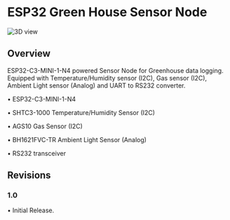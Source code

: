 # ESP32 Green House Sensor Node
![3D view](https://user-images.githubusercontent.com/95383090/229375834-5642b627-24f3-4291-9ed7-a0ae0afbcbc8.png)


 
 ## Overview
  ESP32-C3-MINI-1-N4 powered Sensor Node for Greenhouse data logging. Equipped with Temperature/Humidity sensor (I2C), Gas sensor (I2C), Ambient Light sensor (Analog) and UART to RS232 converter.
 
 • ESP32-C3-MINI-1-N4
 
 • SHTC3-1000 Temperature/Humidity Sensor (I2C)
 
 • AGS10 Gas Sensor (I2C)
 
 • BH1621FVC-TR Ambient Light Sensor (Analog)
 
 • RS232 transceiver
 
 
 ## Revisions
 
 ### <b> 1.0 </b>
 
 • Initial Release.
